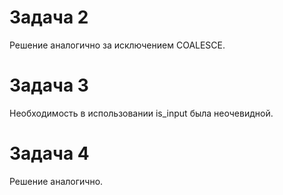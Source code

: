 # Задача 2

Решение аналогично за исключением COALESCE.

# Задача 3

Необходимость в использовании is_input была неочевидной.

# Задача 4

Решение аналогично.